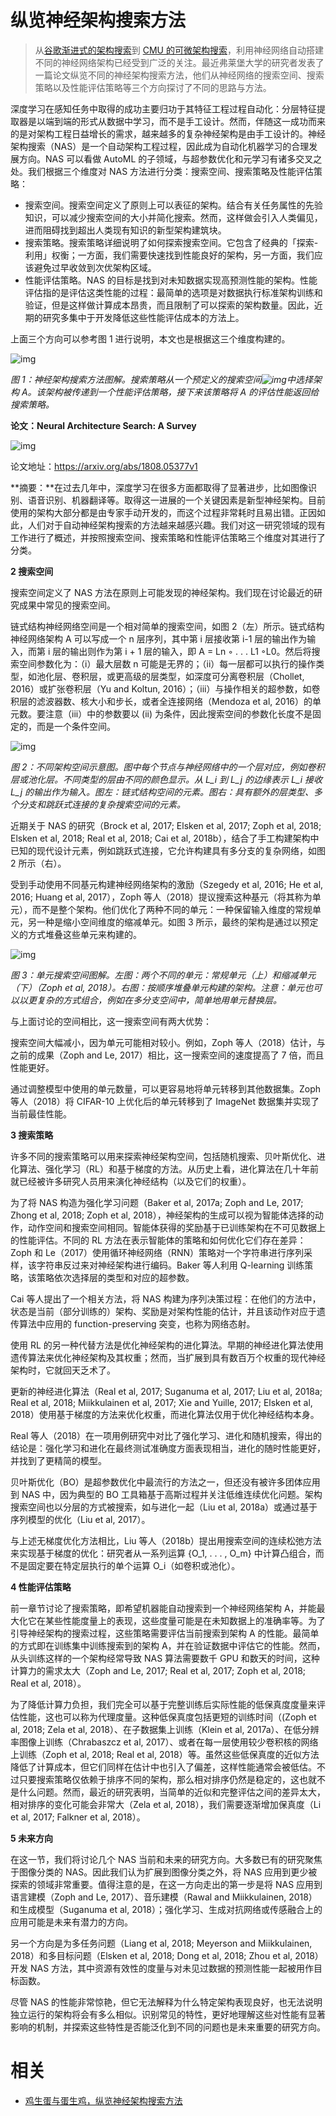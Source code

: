 

# 纵览神经架构搜索方法


> 从[谷歌渐进式的架构搜索](http://mp.weixin.qq.com/s?__biz=MzA3MzI4MjgzMw==&mid=2650734862&idx=5&sn=1fb8db294720d3740081bff10441cbd7&chksm=871ac570b06d4c66ad3bdde09c51c2a1e30f89f35267a625c40558d978ab33d9516deb63782c&scene=21#wechat_redirect)到 [CMU 的可微架构搜索](http://mp.weixin.qq.com/s?__biz=MzA3MzI4MjgzMw==&mid=2650744369&idx=1&sn=c8bdab99bce21331f4823300e0f7070f&chksm=871ae24fb06d6b59871fc8295d6b4fc929ac84f431823b74f6d904d94d3db1690abde31f58d0&scene=21#wechat_redirect)，利用神经网络自动搭建不同的神经网络架构已经受到广泛的关注。最近弗莱堡大学的研究者发表了一篇论文纵览不同的神经架构搜索方法，他们从神经网络的搜索空间、搜索策略以及性能评估策略等三个方向探讨了不同的思路与方法。



深度学习在感知任务中取得的成功主要归功于其特征工程过程自动化：分层特征提取器是以端到端的形式从数据中学习，而不是手工设计。然而，伴随这一成功而来的是对架构工程日益增长的需求，越来越多的复杂神经架构是由手工设计的。神经架构搜索（NAS）是一个自动架构工程过程，因此成为自动化机器学习的合理发展方向。NAS 可以看做 AutoML 的子领域，与超参数优化和元学习有诸多交叉之处。我们根据三个维度对 NAS 方法进行分类：搜索空间、搜索策略及性能评估策略：



- 搜索空间。搜索空间定义了原则上可以表征的架构。结合有关任务属性的先验知识，可以减少搜索空间的大小并简化搜索。然而，这样做会引入人类偏见，进而阻碍找到超出人类现有知识的新型架构建筑块。
- 搜索策略。搜索策略详细说明了如何探索搜索空间。它包含了经典的「探索-利用」权衡；一方面，我们需要快速找到性能良好的架构，另一方面，我们应该避免过早收敛到次优架构区域。
- 性能评估策略。NAS 的目标是找到对未知数据实现高预测性能的架构。性能评估指的是评估这类性能的过程：最简单的选项是对数据执行标准架构训练和验证，但是这样做计算成本昂贵，而且限制了可以探索的架构数量。因此，近期的研究多集中于开发降低这些性能评估成本的方法上。



上面三个方向可以参考图 1 进行说明，本文也是根据这三个维度构建的。



![img](https://mmbiz.qpic.cn/mmbiz_png/KmXPKA19gW8z8b8pQrp0s9dStZDzKIyLjfnNbctDiaNxibXh2ibdMXkIKuLjiceOgf8T6LbDhZicJXdQAXYfas3QDLA/640?wx_fmt=png&tp=webp&wxfrom=5&wx_lazy=1&wx_co=1)

*图 1：神经架构搜索方法图解。搜索策略从一个预定义的搜索空间![img](https://mmbiz.qpic.cn/mmbiz_png/KmXPKA19gW8z8b8pQrp0s9dStZDzKIyLLGkMvERYsh7D9Sy0dhX3Fw8Sn1BgpjABVw6bkquW4OQ0WoLDnrPXibw/640?wx_fmt=png&tp=webp&wxfrom=5&wx_lazy=1&wx_co=1)中选择架构 A。该架构被传递到一个性能评估策略，接下来该策略将 A 的评估性能返回给搜索策略。*



**论文：Neural Architecture Search: A Survey**



![img](https://mmbiz.qpic.cn/mmbiz_png/KmXPKA19gW8z8b8pQrp0s9dStZDzKIyLlOrrYmZdKjibsaYQFM1BR535fBxxMyvbr6dYUuI9nxcIvibQH82YZtrQ/640?wx_fmt=png&tp=webp&wxfrom=5&wx_lazy=1&wx_co=1)



论文地址：https://arxiv.org/abs/1808.05377v1



**摘要：**在过去几年中，深度学习在很多方面都取得了显著进步，比如图像识别、语音识别、机器翻译等。取得这一进展的一个关键因素是新型神经架构。目前使用的架构大部分都是由专家手动开发的，而这个过程非常耗时且易出错。正因如此，人们对于自动神经架构搜索的方法越来越感兴趣。我们对这一研究领域的现有工作进行了概述，并按照搜索空间、搜索策略和性能评估策略三个维度对其进行了分类。



**2 搜索空间**



搜索空间定义了 NAS 方法在原则上可能发现的神经架构。我们现在讨论最近的研究成果中常见的搜索空间。



链式结构神经网络空间是一个相对简单的搜索空间，如图 2（左）所示。链式结构神经网络架构 A 可以写成一个 n 层序列，其中第 i 层接收第 i-1 层的输出作为输入，而第 i 层的输出则作为第 i + 1 层的输入，即 A = Ln ◦ . . . L1 ◦L0。然后将搜索空间参数化为：（i）最大层数 n 可能是无界的；（ii）每一层都可以执行的操作类型，如池化层、卷积层，或更高级的层类型，如深度可分离卷积层（Chollet, 2016）或扩张卷积层（Yu and Koltun, 2016）；（iii）与操作相关的超参数，如卷积层的滤波器数、核大小和步长，或者全连接网络（Mendoza et al, 2016）的单元数。要注意（iii）中的参数要以 (ii) 为条件，因此搜索空间的参数化长度不是固定的，而是一个条件空间。



![img](https://mmbiz.qpic.cn/mmbiz_png/KmXPKA19gW8z8b8pQrp0s9dStZDzKIyLPRu8WYkBBhJiaax39CD3nF8Tibel1NNo7MCcIUrlANC3OTyHmT2iaLk8A/640?wx_fmt=png&tp=webp&wxfrom=5&wx_lazy=1&wx_co=1)

*图 2：不同架构空间示意图。图中每个节点与神经网络中的一个层对应，例如卷积层或池化层。不同类型的层由不同的颜色显示。从 L_i 到 L_j 的边缘表示 L_i 接收 L_j 的输出作为输入。图左：链式结构空间的元素。图右：具有额外的层类型、多个分支和跳跃式连接的复杂搜索空间的元素。*



近期关于 NAS 的研究（Brock et al, 2017; Elsken et al, 2017; Zoph et al, 2018; Elsken et al, 2018; Real et al, 2018; Cai et al, 2018b），结合了手工构建架构中已知的现代设计元素，例如跳跃式连接，它允许构建具有多分支的复杂网络，如图 2 所示（右）。



受到手动使用不同基元构建神经网络架构的激励（Szegedy et al, 2016; He et al, 2016; Huang et al, 2017），Zoph 等人（2018）提议搜索这种基元（将其称为单元），而不是整个架构。他们优化了两种不同的单元：一种保留输入维度的常规单元，另一种是缩小空间维度的缩减单元。如图 3 所示，最终的架构是通过以预定义的方式堆叠这些单元来构建的。



![img](https://mmbiz.qpic.cn/mmbiz_png/KmXPKA19gW8z8b8pQrp0s9dStZDzKIyLe7QnvwtrJyz14z652gnibT99Mx3faXH5ZSNDYgBH5xweqWVYm5YAUgg/640?wx_fmt=png&tp=webp&wxfrom=5&wx_lazy=1&wx_co=1)

*图 3：单元搜索空间图解。左图：两个不同的单元：常规单元（上）和缩减单元（下）（Zoph et al, 2018）。右图：按顺序堆叠单元构建的架构。注意：单元也可以以更复杂的方式组合，例如在多分支空间中，简单地用单元替换层。*



与上面讨论的空间相比，这一搜索空间有两大优势：



搜索空间大幅减小，因为单元可能相对较小。例如，Zoph 等人（2018）估计，与之前的成果（Zoph and Le, 2017）相比，这一搜索空间的速度提高了 7 倍，而且性能更好。



通过调整模型中使用的单元数量，可以更容易地将单元转移到其他数据集。Zoph 等人（2018）将 CIFAR-10 上优化后的单元转移到了 ImageNet 数据集并实现了当前最佳性能。



**3 搜索策略**



许多不同的搜索策略可以用来探索神经架构空间，包括随机搜索、贝叶斯优化、进化算法、强化学习（RL）和基于梯度的方法。从历史上看，进化算法在几十年前就已经被许多研究人员用来演化神经结构（以及它们的权重）。



为了将 NAS 构造为强化学习问题（Baker et al, 2017a; Zoph and Le, 2017; Zhong et al, 2018; Zoph et al, 2018），神经架构的生成可以视为智能体选择的动作，动作空间和搜索空间相同。智能体获得的奖励基于已训练架构在不可见数据上的性能评估。不同的 RL 方法在表示智能体的策略和如何优化它们存在差异：Zoph 和 Le（2017）使用循环神经网络（RNN）策略对一个字符串进行序列采样，该字符串反过来对神经架构进行编码。Baker 等人利用 Q-learning 训练策略，该策略依次选择层的类型和对应的超参数。



 Cai 等人提出了一个相关方法，将 NAS 构建为序列决策过程：在他们的方法中，状态是当前（部分训练的）架构、奖励是对架构性能的估计，并且该动作对应于遗传算法中应用的 function-preserving 突变，也称为网络态射。



使用 RL 的另一种代替方法是优化神经架构的进化算法。早期的神经进化算法使用遗传算法来优化神经架构及其权重；然而，当扩展到具有数百万个权重的现代神经架构时，它就回天乏术了。



更新的神经进化算法（Real et al, 2017; Suganuma et al, 2017; Liu et al, 2018a; Real et al, 2018; Miikkulainen et al, 2017; Xie and Yuille, 2017; Elsken et al, 2018）使用基于梯度的方法来优化权重，而进化算法仅用于优化神经结构本身。



Real 等人（2018）在一项用例研究中对比了强化学习、进化和随机搜索，得出的结论是：强化学习和进化在最终测试准确度方面表现相当，进化的随时性能更好，并找到了更精简的模型。



贝叶斯优化（BO）是超参数优化中最流行的方法之一，但还没有被许多团体应用到 NAS 中，因为典型的 BO 工具箱基于高斯过程并关注低维连续优化问题。架构搜索空间也以分层的方式被搜索，如与进化一起（Liu et al, 2018a）或通过基于序列模型的优化（Liu et al, 2017）。



与上述无梯度优化方法相比，Liu 等人（2018b）提出用搜索空间的连续松弛方法来实现基于梯度的优化：研究者从一系列运算 {O_1, . . . , O_m} 中计算凸组合，而不是固定要在特定层执行的单个运算 O_i（如卷积或池化）。



**4 性能评估策略**



前一章节讨论了搜索策略，即希望机器能自动搜索到一个神经网络架构 A，并能最大化它在某些性能度量上的表现，这些度量可能是在未知数据上的准确率等。为了引导神经架构的搜索过程，这些策略需要评估当前搜索到架构 A 的性能。最简单的方式即在训练集中训练搜索到的架构 A，并在验证数据中评估它的性能。然而，从头训练这样的一个架构经常导致 NAS 算法需要数千 GPU 和数天的时间，这种计算力的需求太大（Zoph and Le, 2017; Real et al, 2017; Zoph et al, 2018; Real et al, 2018）。



为了降低计算力负担，我们完全可以基于完整训练后实际性能的低保真度度量来评估性能，这也可以称为代理度量。这种低保真度包括更短的训练时间（(Zoph et al, 2018; Zela et al, 2018）、在子数据集上训练（Klein et al, 2017a）、在低分辨率图像上训练（Chrabaszcz et al, 2017）、或者在每一层使用较少卷积核的网络上训练（Zoph et al, 2018; Real et al, 2018）等。虽然这些低保真度的近似方法降低了计算成本，但它们同样在估计中也引入了偏差，这样性能通常会被低估。不过只要搜索策略仅依赖于排序不同的架构，那么相对排序仍然是稳定的，这也就不是什么问题。然而，最近的研究表明，当简单的近似和完整评估之间的差异太大，相对排序的变化可能会非常大（Zela et al, 2018），我们需要逐渐增加保真度（Li et al, 2017; Falkner et al, 2018）。



**5 未来方向**



在这一节，我们将讨论几个 NAS 当前和未来的研究方向。大多数已有的研究聚焦于图像分类的 NAS。因此我们认为扩展到图像分类之外，将 NAS 应用到更少被探索的领域非常重要。值得注意的是，在这一方向走出的第一步是将 NAS 应用到语言建模（Zoph and Le, 2017）、音乐建模（Rawal and Miikkulainen, 2018）和生成模型（Suganuma et al, 2018）；强化学习、生成对抗网络或传感融合上的应用可能是未来有潜力的方向。



另一个方向是为多任务问题（Liang et al, 2018; Meyerson and Miikkulainen, 2018）和多目标问题（Elsken et al, 2018; Dong et al, 2018; Zhou et al, 2018）开发 NAS 方法，其中资源有效性的度量与对未见过数据的预测性能一起被用作目标函数。



尽管 NAS 的性能非常惊艳，但它无法解释为什么特定架构表现良好，也无法说明独立运行的架构将会有多么相似。识别常见的特性，更好地理解这些对性能有显著影响的机制，并探索这些特性是否能泛化到不同的问题也是未来重要的研究方向。


# 相关

- [鸡生蛋与蛋生鸡，纵览神经架构搜索方法](https://mp.weixin.qq.com/s?__biz=MzA3MzI4MjgzMw==&mid=2650747250&idx=1&sn=f2415030972db2b00bdc21dc4e6108fa&chksm=871af50cb06d7c1a29c1e72ce40e3516b0cd7d3faa5334dfea7db0e02b6e12b992ae93a182e1&mpshare=1&scene=1&srcid=0820HNhBsrH3ZlZN9A4zPUj5#rd)
